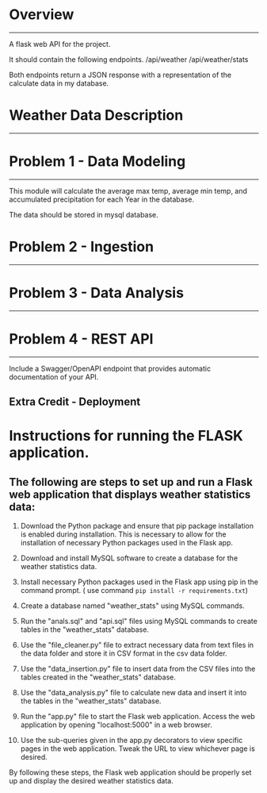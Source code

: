 # Overview
--------
A flask web API for the project.

It should contain the following endpoints.
/api/weather
/api/weather/stats

Both endpoints return a JSON response
with a representation of the calculate data in my database.


# Weather Data Description
------------------------



# Problem 1 - Data Modeling
-------------------------
This module will calculate the average max temp, average min temp,
and accumulated precipitation for each Year in the database.

The data should be stored in mysql database.

# Problem 2 - Ingestion
---------------------

# Problem 3 - Data Analysis
-------------------------

# Problem 4 - REST API
--------------------

Include a Swagger/OpenAPI endpoint that provides automatic documentation of your API.

Extra Credit - Deployment
-------------------------

# Instructions for running the FLASK application.

## The following are steps to set up and run a Flask web application that displays weather statistics data:

1. Download the Python package and ensure that pip package installation is enabled during installation. This is necessary to allow for the installation of necessary Python packages used in the Flask app.

2. Download and install MySQL software to create a database for the weather statistics data.

3. Install necessary Python packages used in the Flask app using pip in the command prompt. ( use command `pip install -r requirements.txt`)

4. Create a database named "weather_stats" using MySQL commands.

5. Run the "anals.sql" and "api.sql" files using MySQL commands to create tables in the "weather_stats" database.

6. Use the "file_cleaner.py" file to extract necessary data from text files in the data folder and store it in CSV format in the csv data folder.

7. Use the "data_insertion.py" file to insert data from the CSV files into the tables created in the "weather_stats" database.

8. Use the "data_analysis.py" file to calculate new data and insert it into the tables in the "weather_stats" database.

9. Run the "app.py" file to start the Flask web application. Access the web application by opening "localhost:5000" in a web browser.

10. Use the sub-queries given in the app.py decorators to view specific pages in the web application. Tweak the URL to view whichever page is desired.

By following these steps, the Flask web application should be properly set up and display the desired weather statistics data.

